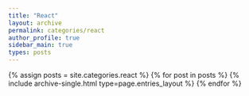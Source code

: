 ```yaml
---
title: "React"
layout: archive
permalink: categories/react
author_profile: true
sidebar_main: true
types: posts
---
```



{% assign posts = site.categories.react %}
{% for post in posts %} {% include archive-single.html type=page.entries_layout %} {% endfor %}
